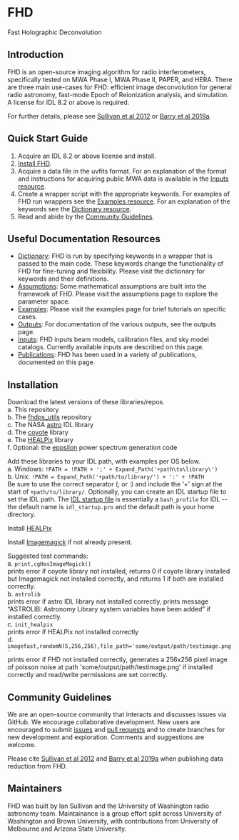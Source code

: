 # FHD
Fast Holographic Deconvolution

## Introduction

FHD is an open-source imaging algorithm for radio interferometers, specifically tested on MWA Phase I, MWA Phase II, PAPER, and HERA. There are three main use-cases for FHD: efficient image deconvolution for general radio astronomy, fast-mode Epoch of Reionization analysis, and simulation. A license for IDL 8.2 or above is required.

For further details, please see [Sullivan et al 2012](https://arxiv.org/abs/1209.1653) or [Barry et al 2019a](https://arxiv.org/abs/1901.02980).

## Quick Start Guide

1. Acquire an IDL 8.2 or above license and install.
2. [Install FHD](#installation).
3. Acquire a data file in the uvfits format. For an explanation of the format and instructions for acquiring public MWA data is available in the [Inputs resource](https://github.com/EoRImaging/FHD/blob/master/inputs.md).
4. Create a wrapper script with the appropriate keywords. For examples of FHD run wrappers see the [Examples resource](https://github.com/EoRImaging/FHD/blob/master/examples.md). For an explanation of the keywords see the [Dictionary resource](https://github.com/EoRImaging/FHD/blob/master/dictionary.md).
5. Read and abide by the [Community Guidelines](#community-guidelines).

## Useful Documentation Resources

* [Dictionary](https://github.com/EoRImaging/FHD/blob/master/dictionary.md): FHD is run by specifying keywords in a wrapper that is passed to the main code. These keywords change the functionality of FHD for fine-tuning and flexibility. Please visit the dictionary for keywords and their definitions.
* [Assumptions](https://github.com/EoRImaging/FHD/blob/master/assumptions.md): Some mathematical assumptions are built into the framework of FHD. Please visit the assumptions page to explore the parameter space.
* [Examples](https://github.com/EoRImaging/FHD/blob/master/examples.md): Please visit the examples page for brief tutorials on specific cases.
* [Outputs](https://github.com/EoRImaging/FHD/blob/master/outputs.md): For documentation of the various outputs, see the outputs page.
* [Inputs](https://github.com/EoRImaging/FHD/blob/master/inputs.md): FHD inputs beam models, calibration files, and sky model catalogs. Currently available inputs are described on this page.
* [Publications](https://github.com/EoRImaging/FHD/blob/master/publications.md): FHD has been used in a variety of publications, documented on this page.

## Installation
Download the latest versions of these libraries/repos.    
a. This repository   
b. The [fhdps_utils](https://github.com/EoRImaging/fhdps_utils) repository   
c. The NASA [astro](https://github.com/wlandsman/IDLAstro) IDL library    
d. The [coyote](https://github.com/idl-coyote/coyote) library   
e. The [HEALPix](https://healpix.sourceforge.io/) library   
f. Optional: the [eppsilon](https://github.com/EoRImaging/eppsilon/) power spectrum generation code    

Add these libraries to your IDL path, with examples per OS below.  
a. Windows: `!PATH = !PATH + ';' + Expand_Path('+path\to\library\')`   
b. Unix: `!PATH = Expand_Path('+path/to/library/') + ':' + !PATH`  
Be sure to use the correct separator (; or :) and include the ‘+’ sign at the start of `+path/to/library/`. Optionally, you can create an IDL startup file to set the IDL path. The [IDL startup file](https://www.nv5geospatialsoftware.com/docs/StartupFiles.html) is essentially a `bash_profile` for IDL -- the default name is `idl_startup.pro` and the default path is your home directory.

Install [HEALPix](http://healpix.jpl.nasa.gov/html/install.htm)    

Install [Imagemagick](http://www.imagemagick.org) if not already present.   

Suggested test commands:     
a. `print,cgHasImageMagick()`   
prints error if coyote library not installed, returns 0 if coyote library installed but Imagemagick not installed correctly, and returns 1 if both are installed correctly.   
b. `astrolib`   
prints error if astro IDL library not installed correctly, prints message “ASTROLIB: Astronomy Library system variables have been added” if installed correctly.   
c. `init_healpix`   
prints error if HEALPix not installed correctly   
d. `imagefast,randomN(5,256,256),file_path='some/output/path/testimage.png'`  
prints error if FHD not installed correctly, generates a 256x256 pixel image of poisson noise at path 'some/output/path/testimage.png' if installed correctly and read/write permissions are set correctly.

## Community Guidelines
We are an open-source community that interacts and discusses issues via GitHub. We encourage collaborative development. New users are encouraged to submit [issues](https://github.com/EoRImaging/FHD/issues) and [pull requests](https://github.com/EoRImaging/FHD/pulls) and to create branches for new development and exploration. Comments and suggestions are welcome.

Please cite [Sullivan et al 2012](https://arxiv.org/abs/1209.1653) and [Barry et al 2019a](https://arxiv.org/abs/1901.02980) when publishing data reduction from FHD.

## Maintainers
FHD was built by Ian Sullivan and the University of Washington radio astronomy team. Maintainance is a group effort split across University of Washington and Brown University, with contributions from University of Melbourne and Arizona State University. 
